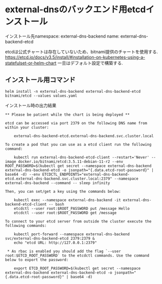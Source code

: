 # external-dnsのバックエンド用etcdインストール

インストール先namespace: external-dns-backend
name: external-dns-backend-etcd

etcdは公式チャートは存在していないため、bitnami提供のチャートを使用する.
https://etcd.io/docs/v3.5/install/#installation-on-kubernetes-using-a-statefulset-or-helm-chart
一旦はデフォルト設定で構築する.


## インストール用コマンド
```
helm install -n external-dns-backend external-dns-backend-etcd bitnami/etcd --values values.yaml
```

インストール時の出力結果
```
** Please be patient while the chart is being deployed **

etcd can be accessed via port 2379 on the following DNS name from within your cluster:

    external-dns-backend-etcd.external-dns-backend.svc.cluster.local

To create a pod that you can use as a etcd client run the following command:

    kubectl run external-dns-backend-etcd-client --restart='Never' --image docker.io/bitnami/etcd:3.5.11-debian-11-r2 --env ROOT_PASSWORD=$(kubectl get secret --namespace external-dns-backend external-dns-backend-etcd -o jsonpath="{.data.etcd-root-password}" | base64 -d) --env ETCDCTL_ENDPOINTS="external-dns-backend-etcd.external-dns-backend.svc.cluster.local:2379" --namespace external-dns-backend --command -- sleep infinity

Then, you can set/get a key using the commands below:

    kubectl exec --namespace external-dns-backend -it external-dns-backend-etcd-client -- bash
    etcdctl --user root:$ROOT_PASSWORD put /message Hello
    etcdctl --user root:$ROOT_PASSWORD get /message

To connect to your etcd server from outside the cluster execute the following commands:

    kubectl port-forward --namespace external-dns-backend svc/external-dns-backend-etcd 2379:2379 &
    echo "etcd URL: http://127.0.0.1:2379"

 * As rbac is enabled you should add the flag `--user root:$ETCD_ROOT_PASSWORD` to the etcdctl commands. Use the command below to export the password:

    export ETCD_ROOT_PASSWORD=$(kubectl get secret --namespace external-dns-backend external-dns-backend-etcd -o jsonpath="{.data.etcd-root-password}" | base64 -d)
```
